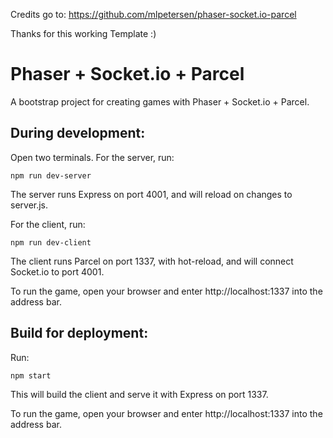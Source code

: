 Credits go to: https://github.com/mlpetersen/phaser-socket.io-parcel

Thanks for this working Template :)

# Phaser + Socket.io + Parcel

A bootstrap project for creating games with Phaser + Socket.io + Parcel.

## During development:

Open two terminals. For the server, run:

`npm run dev-server`

The server runs Express on port 4001, and will reload on changes to server.js.

For the client, run:

`npm run dev-client`

The client runs Parcel on port 1337, with hot-reload, and will connect Socket.io to port 4001.

To run the game, open your browser and enter http://localhost:1337 into the address bar.

## Build for deployment:

Run:

`npm start`

This will build the client and serve it with Express on port 1337.

To run the game, open your browser and enter http://localhost:1337 into the address bar.
